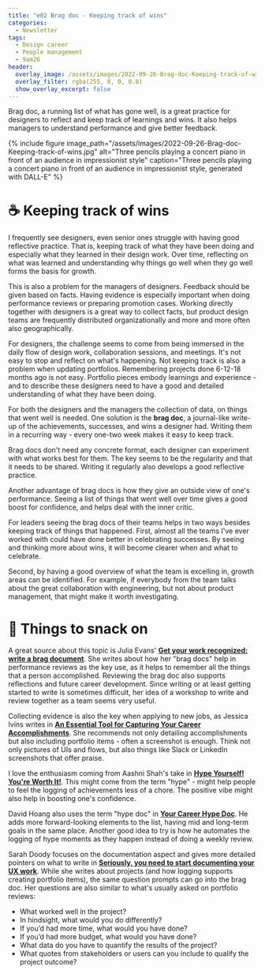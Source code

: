 ```yaml
---
title: "e02 Brag doc - Keeping track of wins"
categories:
  - Newsletter
tags:
  - Design career
  - People management
  - 9am26
header:
  overlay_image: /assets/images/2022-09-26-Brag-doc-Keeping-track-of-wins.jpg
  overlay_filter: rgba(255, 0, 0, 0.8)
  show_overlay_excerpt: false
---
```


Brag doc, a running list of what has gone well, is a great practice for designers to reflect and keep track of learnings and wins. It also helps managers to understand performance and give better feedback.

{% include figure image_path="/assets/images/2022-09-26-Brag-doc-Keeping-track-of-wins.jpg" alt="Three pencils playing a concert piano in front of an audience in impressionist style" caption="Three pencils playing a concert piano in front of an audience in impressionist style, generated with DALL-E" %}


# ☕ Keeping track of wins

I frequently see designers, even senior ones struggle with having good reflective practice. That is, keeping track of what they have been doing and especially what they learned in their design work. Over time, reflecting on what was learned and understanding why things go well when they go well forms the basis for growth.

This is also a problem for the managers of designers. Feedback should be given based on facts. Having evidence is especially important when doing performance reviews or preparing promotion cases. Working directly together with designers is a great way to collect facts, but product design teams are frequently distributed organizationally and more and more often also geographically.

For designers, the challenge seems to come from being immersed in the daily flow of design work, collaboration sessions, and meetings. It's not easy to stop and reflect on what's happening. Not keeping track is also a problem when updating portfolios. Remembering projects done 6-12-18 months ago is not easy. Portfolio pieces embody learnings and experience - and to describe these designers need to have a good and detailed understanding of what they have been doing.

For both the designers and the managers the collection of data, on things that went well is needed. One solution is the **brag doc**, a journal-like write-up of the achievements, successes, and wins a designer had. Writing them in a recurring way - every one-two week makes it easy to keep track.

Brag docs don't need any concrete format, each designer can experiment with what works best for them. The key seems to be the regularity and that it needs to be shared. Writing it regularly also develops a good reflective practice.

Another advantage of brag docs is how they give an outside view of one's performance. Seeing a list of things that went well over time gives a good boost for confidence, and helps deal with the inner critic.

For leaders seeing the brag docs of their teams helps in two ways besides keeping track of things that happened. First, almost all the teams I've ever worked with could have done better in celebrating successes. By seeing and thinking more about wins, it will become clearer when and what to celebrate.

Second, by having a good overview of what the team is excelling in, growth areas can be identified. For example, if everybody from the team talks about the great collaboration with engineering, but not about product management, that might make it worth investigating.

# 🍪 Things to snack on

A great source about this topic is Julia Evans' **[Get your work recognized: write a brag document](https://jvns.ca/blog/brag-documents/)**. She writes about how her "brag docs" help in performance reviews as the key use, as it helps to remember all the things that a person accomplished. Reviewing the brag doc also supports reflections and future career development. Since writing or at least getting started to write is sometimes difficult, her idea of a workshop to write and review together as a team seems very useful.

Collecting evidence is also the key when applying to new jobs, as Jessica Ivins writes in **[An Essential Tool for Capturing Your Career Accomplishments](https://alistapart.com/article/the-career-management-document/)**. She recommends not only detailing accomplishments but also including portfolio items - often a screenshot is enough. Think not only pictures of UIs and flows, but also things like Slack or LinkedIn screenshots that offer praise.

I love the enthusiasm coming from Aashni Shah's take in **[Hype Yourself! You're Worth It!](https://aashni.me/blog/hype-yourself-youre-worth-it/)**. This might come from the term "hype" - might help people to feel the logging of achievements less of a chore. The positive vibe might also help in boosting one's confidence.

David Hoang also uses the term "hype doc" in **[Your Career Hype Doc](https://www.proofofconcept.pub/p/your-career-hype-doc)**. He adds more forward-looking elements to the list, having mid and long-term goals in the same place. Another good idea to try is how he automates the logging of hype moments as they happen instead of doing a weekly review.

Sarah Doody focuses on the documentation aspect and gives more detailed pointers on what to write in **[Seriously, you need to start documenting your UX work](https://www.invisionapp.com/inside-design/document-your-ux-work/)**. While she writes about projects (and how logging supports creating portfolio items), the same question prompts can go into the brag doc. Her questions are also similar to what's usually asked on portfolio reviews:

- What worked well in the project?
- In hindsight, what would you do differently?
- If you’d had more time, what would you have done?
- If you’d had more budget, what would you have done?
- What data do you have to quantify the results of the project?
- What quotes from stakeholders or users can you include to qualify the project outcome?

